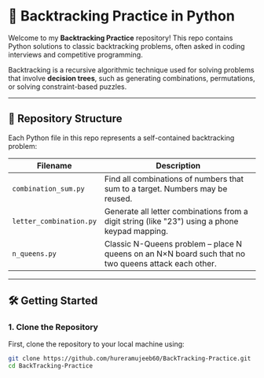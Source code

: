 # 🧠 Backtracking Practice in Python

Welcome to my **Backtracking Practice** repository! This repo contains Python solutions to classic backtracking problems, often asked in coding interviews and competitive programming.

Backtracking is a recursive algorithmic technique used for solving problems that involve **decision trees**, such as generating combinations, permutations, or solving constraint-based puzzles.

---

## 📁 Repository Structure

Each Python file in this repo represents a self-contained backtracking problem:

| Filename | Description |
|----------|-------------|
| `combination_sum.py` | Find all combinations of numbers that sum to a target. Numbers may be reused. |
| `letter_combination.py` | Generate all letter combinations from a digit string (like "23") using a phone keypad mapping. |
| `n_queens.py` | Classic N-Queens problem – place N queens on an N×N board such that no two queens attack each other. |

---

## 🛠️ Getting Started

### 1. Clone the Repository

First, clone the repository to your local machine using:

```bash
git clone https://github.com/hureramujeeb60/BackTracking-Practice.git
cd BackTracking-Practice
